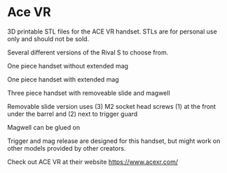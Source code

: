# Ace VR

3D printable STL files for the ACE VR handset. STLs are for personal use only and should not be sold.

Several different versions of the Rival S to choose from.

One piece handset without extended mag

One piece handset with extended mag

Three piece handset with removeable slide and magwell

Removable slide version uses (3) M2 socket head screws (1) at the front under the barrel and (2) next to trigger guard

Magwell can be glued on

Trigger and mag release are designed for this handset, but might work on other models provided by other creators.

Check out ACE VR at their website https://www.acexr.com/
